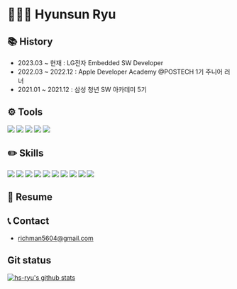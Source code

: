 # 🧑🏻‍💻 Hyunsun Ryu
## 📚 History
- 2023.03 ~ 현재 : LG전자 Embedded SW Developer
- 2022.03 ~ 2022.12 : Apple Developer Academy @POSTECH 1기 주니어 러너
- 2021.01 ~ 2021.12 : 삼성 청년 SW 아카데미 5기

## ⚙️ Tools
<img src="https://img.shields.io/badge/VSCode-007ACC?style=flat&logo=Visual Studio Code&logoColor=white"/> <img src="https://img.shields.io/badge/Xcode-147EFB?style=flat&logo=Xcode&logoColor=white"/> <img src="https://img.shields.io/badge/Notion-000000?style=flat&logo=Notion&logoColor=white"/> <img src="https://img.shields.io/badge/Github-181717?style=flat&logo=Github&logoColor=white"/> <img src="https://img.shields.io/badge/Git-F05032?style=flat&logo=Git&logoColor=white"/> 

## ✏️ Skills
<img src="https://img.shields.io/badge/Swift-F05138?style=flat&logo=Swift&logoColor=white"/>  <img src="https://img.shields.io/badge/C-A8B9CC?style=flat&logo=C&logoColor=white"/> <img src="https://img.shields.io/badge/python-3776AB?style=flat&logo=Python&logoColor=white"> <img src="https://img.shields.io/badge/html5-E34F26?style=flat&logo=HTML5&logoColor=white"> <img src="https://img.shields.io/badge/css-1572B6?style=flat&logo=CSS3&logoColor=white"> <img src="https://img.shields.io/badge/javascript-F7DF1E?style=flat&logo=JavaScript&logoColor=black"> <img src="https://img.shields.io/badge/react-61DAFB?style=flat&logo=React.js&logoColor=black"> <img src="https://img.shields.io/badge/vue.js-4FC08D?style=flat&logo=Vue.js&logoColor=white"> <img src="https://img.shields.io/badge/django-092E20?style=flat&logo=Django&logoColor=white"> <img src="https://img.shields.io/badge/bootstrap-7952B3?style=flat&logo=Bootstrap&logoColor=white">

## 📄 Resume

## 📞 Contact
- richman5604@gmail.com

## Git status
[![hs-ryu's github stats](https://github-readme-stats.vercel.app/api?username=hs-ryu&theme=moltack&show_icons=true)](https://github.com/anuraghazra/github-readme-stats)
